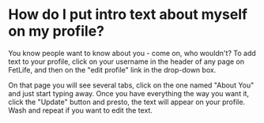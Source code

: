 # How do I put intro text about myself on my profile?

You know people want to know about you - come on, who wouldn't? To add text to your profile, click on your username in the header of any page on FetLife, and then on the "edit profile" link in the drop-down box.

On that page you will see several tabs, click on the one named "About You" and just start typing away. Once you have everything the way you want it, click the "Update" button and presto, the text will appear on your profile. Wash and repeat if you want to edit the text.
